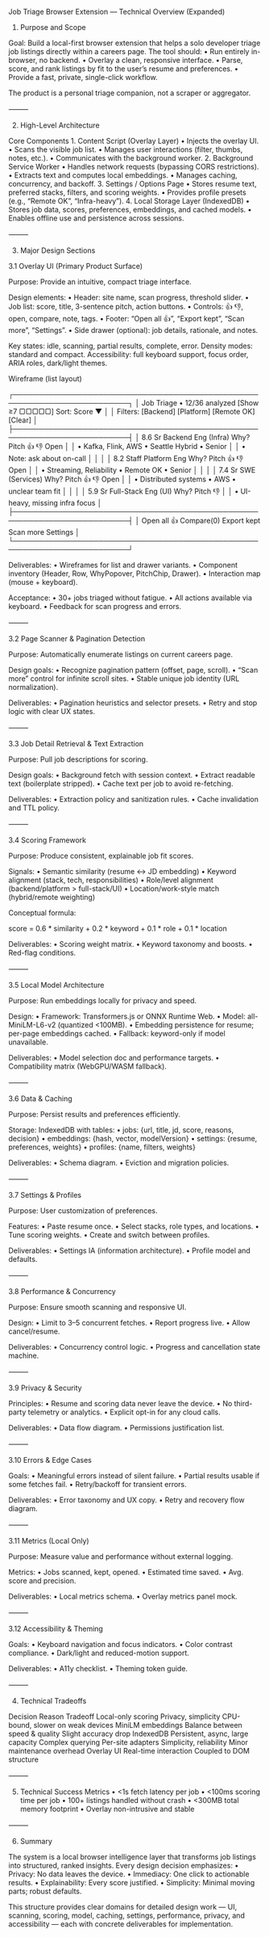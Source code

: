 Job Triage Browser Extension — Technical Overview (Expanded)

1. Purpose and Scope

Goal: Build a local-first browser extension that helps a solo developer triage job listings directly within a careers page. The tool should:
	•	Run entirely in-browser, no backend.
	•	Overlay a clean, responsive interface.
	•	Parse, score, and rank listings by fit to the user’s resume and preferences.
	•	Provide a fast, private, single-click workflow.

The product is a personal triage companion, not a scraper or aggregator.

⸻

2. High-Level Architecture

Core Components
	1.	Content Script (Overlay Layer)
	•	Injects the overlay UI.
	•	Scans the visible job list.
	•	Manages user interactions (filter, thumbs, notes, etc.).
	•	Communicates with the background worker.
	2.	Background Service Worker
	•	Handles network requests (bypassing CORS restrictions).
	•	Extracts text and computes local embeddings.
	•	Manages caching, concurrency, and backoff.
	3.	Settings / Options Page
	•	Stores resume text, preferred stacks, filters, and scoring weights.
	•	Provides profile presets (e.g., “Remote OK”, “Infra-heavy”).
	4.	Local Storage Layer (IndexedDB)
	•	Stores job data, scores, preferences, embeddings, and cached models.
	•	Enables offline use and persistence across sessions.

⸻

3. Major Design Sections

3.1 Overlay UI (Primary Product Surface)

Purpose: Provide an intuitive, compact triage interface.

Design elements:
	•	Header: site name, scan progress, threshold slider.
	•	Job list: score, title, 3-sentence pitch, action buttons.
	•	Controls: 👍 👎, open, compare, note, tags.
	•	Footer: “Open all 👍”, “Export kept”, “Scan more”, “Settings”.
	•	Side drawer (optional): job details, rationale, and notes.

Key states: idle, scanning, partial results, complete, error.
Density modes: standard and compact.
Accessibility: full keyboard support, focus order, ARIA roles, dark/light themes.

Wireframe (list layout)

┌─────────────────────────────────────────────────────────────────────────┐
│ Job Triage • 12/36 analyzed   [Show ≥7 ▢▢▢▢▢]  Sort: Score ▼            │
│ Filters: [Backend] [Platform] [Remote OK] [Clear]                      │
├─────────────────────────────────────────────────────────────────────────┤
│ 8.6  Sr Backend Eng (Infra)   Why? Pitch 👍 👎 Open                     │
│     • Kafka, Flink, AWS • Seattle Hybrid • Senior                     │
│     • Note: ask about on-call                                         │
│                                                                       │
│ 8.2  Staff Platform Eng        Why? Pitch 👍 👎 Open                    │
│     • Streaming, Reliability • Remote OK • Senior                     │
│                                                                       │
│ 7.4  Sr SWE (Services)         Why? Pitch 👍 👎 Open                    │
│     • Distributed systems • AWS • unclear team fit                    │
│                                                                       │
│ 5.9  Sr Full-Stack Eng (UI)    Why? Pitch    👎                         │
│     • UI-heavy, missing infra focus                                   │
├─────────────────────────────────────────────────────────────────────────┤
│ Open all 👍   Compare(0)   Export kept   Scan more   Settings          │
└─────────────────────────────────────────────────────────────────────────┘

Deliverables:
	•	Wireframes for list and drawer variants.
	•	Component inventory (Header, Row, WhyPopover, PitchChip, Drawer).
	•	Interaction map (mouse + keyboard).

Acceptance:
	•	30+ jobs triaged without fatigue.
	•	All actions available via keyboard.
	•	Feedback for scan progress and errors.

⸻

3.2 Page Scanner & Pagination Detection

Purpose: Automatically enumerate listings on current careers page.

Design goals:
	•	Recognize pagination pattern (offset, page, scroll).
	•	“Scan more” control for infinite scroll sites.
	•	Stable unique job identity (URL normalization).

Deliverables:
	•	Pagination heuristics and selector presets.
	•	Retry and stop logic with clear UX states.

⸻

3.3 Job Detail Retrieval & Text Extraction

Purpose: Pull job descriptions for scoring.

Design goals:
	•	Background fetch with session context.
	•	Extract readable text (boilerplate stripped).
	•	Cache text per job to avoid re-fetching.

Deliverables:
	•	Extraction policy and sanitization rules.
	•	Cache invalidation and TTL policy.

⸻

3.4 Scoring Framework

Purpose: Produce consistent, explainable job fit scores.

Signals:
	•	Semantic similarity (resume ↔ JD embedding)
	•	Keyword alignment (stack, tech, responsibilities)
	•	Role/level alignment (backend/platform > full-stack/UI)
	•	Location/work-style match (hybrid/remote weighting)

Conceptual formula:

score = 0.6 * similarity + 0.2 * keyword + 0.1 * role + 0.1 * location

Deliverables:
	•	Scoring weight matrix.
	•	Keyword taxonomy and boosts.
	•	Red-flag conditions.

⸻

3.5 Local Model Architecture

Purpose: Run embeddings locally for privacy and speed.

Design:
	•	Framework: Transformers.js or ONNX Runtime Web.
	•	Model: all-MiniLM-L6-v2 (quantized <100MB).
	•	Embedding persistence for resume; per-page embeddings cached.
	•	Fallback: keyword-only if model unavailable.

Deliverables:
	•	Model selection doc and performance targets.
	•	Compatibility matrix (WebGPU/WASM fallback).

⸻

3.6 Data & Caching

Purpose: Persist results and preferences efficiently.

Storage: IndexedDB with tables:
	•	jobs: {url, title, jd, score, reasons, decision}
	•	embeddings: {hash, vector, modelVersion}
	•	settings: {resume, preferences, weights}
	•	profiles: {name, filters, weights}

Deliverables:
	•	Schema diagram.
	•	Eviction and migration policies.

⸻

3.7 Settings & Profiles

Purpose: User customization of preferences.

Features:
	•	Paste resume once.
	•	Select stacks, role types, and locations.
	•	Tune scoring weights.
	•	Create and switch between profiles.

Deliverables:
	•	Settings IA (information architecture).
	•	Profile model and defaults.

⸻

3.8 Performance & Concurrency

Purpose: Ensure smooth scanning and responsive UI.

Design:
	•	Limit to 3–5 concurrent fetches.
	•	Report progress live.
	•	Allow cancel/resume.

Deliverables:
	•	Concurrency control logic.
	•	Progress and cancellation state machine.

⸻

3.9 Privacy & Security

Principles:
	•	Resume and scoring data never leave the device.
	•	No third-party telemetry or analytics.
	•	Explicit opt-in for any cloud calls.

Deliverables:
	•	Data flow diagram.
	•	Permissions justification list.

⸻

3.10 Errors & Edge Cases

Goals:
	•	Meaningful errors instead of silent failure.
	•	Partial results usable if some fetches fail.
	•	Retry/backoff for transient errors.

Deliverables:
	•	Error taxonomy and UX copy.
	•	Retry and recovery flow diagram.

⸻

3.11 Metrics (Local Only)

Purpose: Measure value and performance without external logging.

Metrics:
	•	Jobs scanned, kept, opened.
	•	Estimated time saved.
	•	Avg. score and precision.

Deliverables:
	•	Local metrics schema.
	•	Overlay metrics panel mock.

⸻

3.12 Accessibility & Theming

Goals:
	•	Keyboard navigation and focus indicators.
	•	Color contrast compliance.
	•	Dark/light and reduced-motion support.

Deliverables:
	•	A11y checklist.
	•	Theming token guide.

⸻

4. Technical Tradeoffs

Decision	Reason	Tradeoff
Local-only scoring	Privacy, simplicity	CPU-bound, slower on weak devices
MiniLM embeddings	Balance between speed & quality	Slight accuracy drop
IndexedDB	Persistent, async, large capacity	Complex querying
Per-site adapters	Simplicity, reliability	Minor maintenance overhead
Overlay UI	Real-time interaction	Coupled to DOM structure


⸻

5. Technical Success Metrics
	•	<1s fetch latency per job
	•	<100ms scoring time per job
	•	100+ listings handled without crash
	•	<300MB total memory footprint
	•	Overlay non-intrusive and stable

⸻

6. Summary

The system is a local browser intelligence layer that transforms job listings into structured, ranked insights. Every design decision emphasizes:
	•	Privacy: No data leaves the device.
	•	Immediacy: One click to actionable results.
	•	Explainability: Every score justified.
	•	Simplicity: Minimal moving parts; robust defaults.

This structure provides clear domains for detailed design work — UI, scanning, scoring, model, caching, settings, performance, privacy, and accessibility — each with concrete deliverables for implementation.
